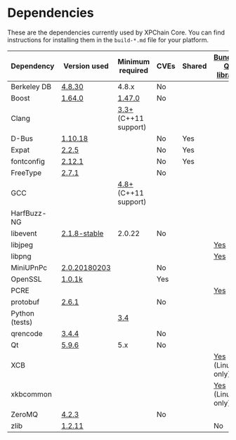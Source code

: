 Dependencies
============

These are the dependencies currently used by XPChain Core. You can find instructions for installing them in the `build-*.md` file for your platform.

| Dependency | Version used | Minimum required | CVEs | Shared | [Bundled Qt library](https://doc.qt.io/qt-5/configure-options.html) |
| --- | --- | --- | --- | --- | --- |
| Berkeley DB | [4.8.30](http://www.oracle.com/technetwork/database/database-technologies/berkeleydb/downloads/index.html) | 4.8.x | No |  |  |
| Boost | [1.64.0](https://www.boost.org/users/download/) | [1.47.0](https://github.com/bitcoin/bitcoin/pull/8920) | No |  |  |
| Clang |  | [3.3+](https://llvm.org/releases/download.html) (C++11 support) |  |  |  |
| D-Bus | [1.10.18](https://cgit.freedesktop.org/dbus/dbus/tree/NEWS?h=dbus-1.10) |  | No | Yes |  |
| Expat | [2.2.5](https://libexpat.github.io/) |  | No | Yes |  |
| fontconfig | [2.12.1](https://www.freedesktop.org/software/fontconfig/release/) |  | No | Yes |  |
| FreeType | [2.7.1](http://download.savannah.gnu.org/releases/freetype) |  | No |  |  |
| GCC |  | [4.8+](https://gcc.gnu.org/) (C++11 support) |  |  |  |
| HarfBuzz-NG |  |  |  |  |  |
| libevent | [2.1.8-stable](https://github.com/libevent/libevent/releases) | 2.0.22 | No |  |  |
| libjpeg |  |  |  |  | [Yes](https://github.com/bitcoin/bitcoin/blob/master/depends/packages/qt.mk#L65) |
| libpng |  |  |  |  | [Yes](https://github.com/bitcoin/bitcoin/blob/master/depends/packages/qt.mk#L64) |
| MiniUPnPc | [2.0.20180203](http://miniupnp.free.fr/files) |  | No |  |  |
| OpenSSL | [1.0.1k](https://www.openssl.org/source) |  | Yes |  |  |
| PCRE |  |  |  |  | [Yes](https://github.com/bitcoin/bitcoin/blob/master/depends/packages/qt.mk#L66) |
| protobuf | [2.6.1](https://github.com/google/protobuf/releases) |  | No |  |  |
| Python (tests) |  | [3.4](https://www.python.org/downloads) |  |  |  |
| qrencode | [3.4.4](https://fukuchi.org/works/qrencode) |  | No |  |  |
| Qt | [5.9.6](https://download.qt.io/official_releases/qt/) | 5.x | No |  |  |
| XCB |  |  |  |  | [Yes](https://github.com/bitcoin/bitcoin/blob/master/depends/packages/qt.mk#L87) (Linux only) |
| xkbcommon |  |  |  |  | [Yes](https://github.com/bitcoin/bitcoin/blob/master/depends/packages/qt.mk#L86) (Linux only) |
| ZeroMQ | [4.2.3](https://github.com/zeromq/libzmq/releases) |  | No |  |  |
| zlib | [1.2.11](https://zlib.net/) |  |  |  | No |

